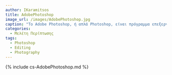 ```yaml
---
author: IKaramitsos
title: AdobePhotoshop
image_url: /images/AdobePhotoshop.jpg
caption: "To Adobe Photoshop, ή απλά Photoshop, είναι πρόγραμμα επεξεργασίας εικόνων και γραφικών που αναπτύχθηκε και κυκλοφόρησε από την Adobe Systems. Αυτή τη στιγμή αποτελεί ηγέτη της αγοράς (market leader) των προγραμμάτων επεξεργασίας εικόνας, και είναι το προϊόν - σήμα κατατεθέν της Adobe Systems."
categories:
  - Μελέτη Περίπτωσης
tags:
  - Photoshop
  - Editing
  - Photography
---
```


{% include cs-AdobePhotoshop.md %}
